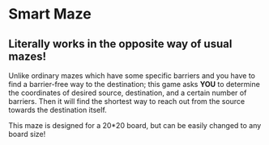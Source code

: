 # Smart Maze
## Literally works in the opposite way of usual mazes!

Unlike ordinary mazes which have some specific barriers and you have to find a barrier-free way to the destination; this game asks **YOU** to determine the coordinates of desired source, destination, and a certain number of barriers. Then it will find the shortest way to reach out from the source towards the destination itself.

This maze is designed for a 20*20 board, but can be easily changed to any board size!
